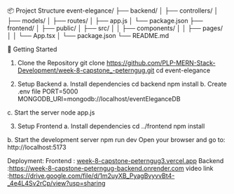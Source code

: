 📦 Project Structure
event-elegance/
├── backend/
│   ├── controllers/
│   ├── models/
│   ├── routes/
│   ├── app.js
│   └── package.json
├── frontend/
│   ├── public/
│   ├── src/
│   │   ├── components/
│   │   ├── pages/
│   │   └── App.tsx
│   └── package.json
└── README.md

🚀 Getting Started
1. Clone the Repository
git clone https://github.com/PLP-MERN-Stack-Development/week-8-capstone_-peterngug.git
cd event-elegance

2. Setup Backend
a. Install dependencies
cd backend
npm install
b. Create .env file
PORT=5000
MONGODB_URI=mongodb://localhost/eventEleganceDB

c. Start the server
node app.js

3. Setup Frontend
a. Install dependencies
cd ../frontend
npm install

b. Start the development server
npm run dev
Open your browser and go to:
http://localhost:5173

Deployment: Frontend : [week-8-capstone-peterngug3.vercel.app](https://week-8-capstone-peterngug3.vercel.app/)
            Backend  :https://week-8-capstone-peterngug-backend.onrender.com
video link :https://drive.google.com/file/d/1m2uyXB_PyagBvyvvBt4-_4e4L4Sv2rCp/view?usp=sharing
